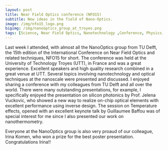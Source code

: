 ```yaml
---
layout: post
title: Near Field Optics conference (NFO15)
subtitle: New ideas in the field of Nano-Optics.
image: /img/nfo15_logo.png
bigimg: /img/nanooptics_group_at_troyes.png
tags: [Science, Near Field Optics, Nanotechnology ,Conference, Physics, NanoOptics Group, Research]
---
```



Last week I attended, with almost all the NanoOptics group from TU Delft, the 15th edition of the International Conference on Near Field Optics and related techniques, NFO15 for short. 
The conference was held at the University of Technology Troyes (UTT), in France and was a great experience. Excellent speakers and high quality research combined in a great venue at UTT.
Several topics involving nanotechnology and optical techniques at the nanoscale were presented and discussed. 
I enjoyed sharing a conference with my colleagues from TU Delft and all over the world. There were many outstanding presentations, for example, I specifically enjoyed the presentation on silicon photonics by  Prof. Jelena Vuckovic, who showed a new way to realize on-chip optical elements with excellent performance using inverse design. The session on Temperature effects, opened with an excellent keynote talk by Guillaumee Baffou was of special interest for me since I also presented our work on nanothermometry. 

Everyone at the NanoOptics group is also very proaud of our colleague, Irina Komen, who won a prize for the best poster presentation. Congratulations Irina!! 
